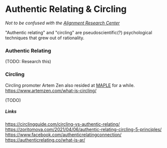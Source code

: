 # Authentic Relating & Circling

*Not to be confused with the [Alignment Research Center](../../Organizations/Alignment%20Research%20Center.md)*

"Authentic relating" and "circling" are pseudoscientific(?) psychological techniques that grew out of rationality. 

### Authentic Relating

(TODO: Research this)

### Circling

Circling promoter Artem Zen also resided at [MAPLE]() for a while.
https://www.artemzen.com/what-is-circling/

(TODO)


##### Links

https://circlingguide.com/circling-vs-authentic-relating/
https://zoritomova.com/2021/04/06/authentic-relating-circling-5-principles/
https://www.facebook.com/authenticrelatingconnection/
https://authenticrelating.co/what-is-ar/